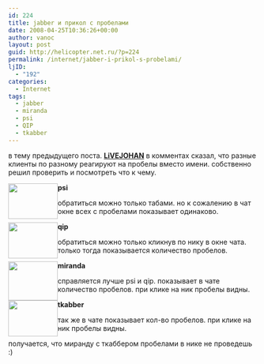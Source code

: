 ```yaml
---
id: 224
title: jabber и прикол с пробелами
date: 2008-04-25T10:36:26+00:00
author: vanoc
layout: post
guid: http://helicopter.net.ru/?p=224
permalink: /internet/jabber-i-prikol-s-probelami/
ljID:
  - "192"
categories:
  - Internet
tags:
  - jabber
  - miranda
  - psi
  - QIP
  - tkabber
---
```

в тему предыдущего поста. [**LiVEJOHAN**](http://livejohan.livejournal.com/) в комментах сказал, что разные клиенты по разному реагируют на пробелы вместо имени. собственно решил проверить и посмотреть что к чему.

[<img class="alignleft" style="float: left;" src="http://farm3.static.flickr.com/2396/2439745479_28fe52a5a6_t.jpg" alt="" width="100" height="72" />](http://farm3.static.flickr.com/2396/2439745479_de2dfd13b4_o.jpg) **psi**
  
обратиться можно только табами. но к сожалению в чат окне всех с пробелами показывает одинаково.

[<img class="alignleft" style="float: left; border: 0;" src="http://farm3.static.flickr.com/2062/2440562528_b631aa9a36_t.jpg" alt="" width="100" height="73" />](http://farm3.static.flickr.com/2062/2440562528_a8ca718737_o.jpg) **qip**
  
обратиться можно только кликнув по нику в окне чата. только тогда показывается количество пробелов.

[<img class="alignleft" style="float: left; border: 0;" src="http://farm4.static.flickr.com/3087/2439736115_823479c388_t.jpg" alt="" width="100" height="79" />](http://farm4.static.flickr.com/3087/2439736115_1bf9ae9b90_o.jpg) **miranda**
  
справляется лучше psi и qip. показывает в чате количество пробелов. при клике на ник пробелы видны.

[<img class="alignleft" style="float: left;" src="http://farm4.static.flickr.com/3249/2440562930_b9998efcd2_t.jpg" alt="" width="100" height="73" />](http://farm4.static.flickr.com/3249/2440562930_0dc2b425d1_o.jpg) **tkabber**
  
так же в чате показывает кол-во пробелов. при клике на ник пробелы видны.

получается, что миранду с ткаббером пробелами в нике не проведешь :)